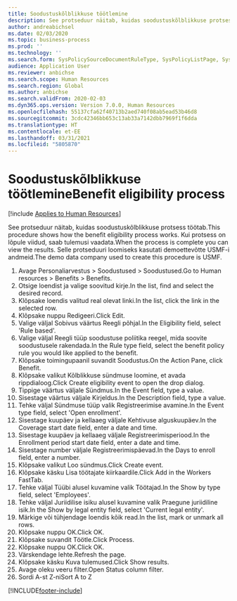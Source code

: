 ```yaml
---
title: Soodustuskõlblikkuse töötlemine
description: See protseduur näitab, kuidas soodustuskõlblikkuse protsess töötab.
author: andreabichsel
ms.date: 02/03/2020
ms.topic: business-process
ms.prod: ''
ms.technology: ''
ms.search.form: SysPolicySourceDocumentRuleType, SysPolicyListPage, SysPolicy, HcmBenefitEligibilityPolicy, HcmBenefit, BenefitWorkspace, HcmBenefitSummaryPart
audience: Application User
ms.reviewer: anbichse
ms.search.scope: Human Resources
ms.search.region: Global
ms.author: anbichse
ms.search.validFrom: 2020-02-03
ms.dyn365.ops.version: Version 7.0.0, Human Resources
ms.openlocfilehash: 55137cfa62f40713b2aed740f08ab5ead53b46d8
ms.sourcegitcommit: 3cdc42346bb653c13ab33a7142dbb7969f1f6dda
ms.translationtype: HT
ms.contentlocale: et-EE
ms.lasthandoff: 03/31/2021
ms.locfileid: "5805870"
---
```

# <a name="benefit-eligibility-process"></a><span data-ttu-id="08d26-103">Soodustuskõlblikkuse töötlemine</span><span class="sxs-lookup"><span data-stu-id="08d26-103">Benefit eligibility process</span></span>

[!include [Applies to Human Resources](../includes/applies-to-hr.md)]

<span data-ttu-id="08d26-104">See protseduur näitab, kuidas soodustuskõlblikkuse protsess töötab.</span><span class="sxs-lookup"><span data-stu-id="08d26-104">This procedure shows how the benefit eligibility process works.</span></span> <span data-ttu-id="08d26-105">Kui protsess on lõpule viidud, saab tulemusi vaadata.</span><span class="sxs-lookup"><span data-stu-id="08d26-105">When the process is complete you can view the results.</span></span> <span data-ttu-id="08d26-106">Selle protseduuri loomiseks kasutati demoettevõtte USMF-i andmeid.</span><span class="sxs-lookup"><span data-stu-id="08d26-106">The demo data company used to create this procedure is USMF.</span></span>

1. <span data-ttu-id="08d26-107">Avage Personaliarvestus > Soodustused > Soodustused.</span><span class="sxs-lookup"><span data-stu-id="08d26-107">Go to Human resources > Benefits > Benefits.</span></span>
2. <span data-ttu-id="08d26-108">Otsige loendist ja valige soovitud kirje.</span><span class="sxs-lookup"><span data-stu-id="08d26-108">In the list, find and select the desired record.</span></span>
3. <span data-ttu-id="08d26-109">Klõpsake loendis valitud real olevat linki.</span><span class="sxs-lookup"><span data-stu-id="08d26-109">In the list, click the link in the selected row.</span></span>
4. <span data-ttu-id="08d26-110">Klõpsake nuppu Redigeeri.</span><span class="sxs-lookup"><span data-stu-id="08d26-110">Click Edit.</span></span>
5. <span data-ttu-id="08d26-111">Valige väljal Sobivus väärtus Reegli põhjal.</span><span class="sxs-lookup"><span data-stu-id="08d26-111">In the Eligibility field, select 'Rule based'.</span></span>
6. <span data-ttu-id="08d26-112">Valige väljal Reegli tüüp soodustuse poliitika reegel, mida soovite soodustusele rakendada.</span><span class="sxs-lookup"><span data-stu-id="08d26-112">In the Rule type field, select the benefit policy rule you would like applied to the benefit.</span></span>
7. <span data-ttu-id="08d26-113">Klõpsake toimingupaanil suvandit Soodustus.</span><span class="sxs-lookup"><span data-stu-id="08d26-113">On the Action Pane, click Benefit.</span></span>
8. <span data-ttu-id="08d26-114">Klõpsake valikut Kõlblikkuse sündmuse loomine, et avada rippdialoog.</span><span class="sxs-lookup"><span data-stu-id="08d26-114">Click Create eligibility event to open the drop dialog.</span></span>
9. <span data-ttu-id="08d26-115">Tippige väärtus väljale Sündmus.</span><span class="sxs-lookup"><span data-stu-id="08d26-115">In the Event field, type a value.</span></span>
10. <span data-ttu-id="08d26-116">Sisestage väärtus väljale Kirjeldus.</span><span class="sxs-lookup"><span data-stu-id="08d26-116">In the Description field, type a value.</span></span>
11. <span data-ttu-id="08d26-117">Tehke väljal Sündmuse tüüp valik Registreerimise avamine.</span><span class="sxs-lookup"><span data-stu-id="08d26-117">In the Event type field, select 'Open enrollment'.</span></span>
12. <span data-ttu-id="08d26-118">Sisestage kuupäev ja kellaaeg väljale Kehtivuse alguskuupäev.</span><span class="sxs-lookup"><span data-stu-id="08d26-118">In the Coverage start date field, enter a date and time.</span></span>
13. <span data-ttu-id="08d26-119">Sisestage kuupäev ja kellaaeg väljale Registreerimisperiood.</span><span class="sxs-lookup"><span data-stu-id="08d26-119">In the Enrollment period start date field, enter a date and time.</span></span>
14. <span data-ttu-id="08d26-120">Sisestage number väljale Registreerimispäevad.</span><span class="sxs-lookup"><span data-stu-id="08d26-120">In the Days to enroll field, enter a number.</span></span>
15. <span data-ttu-id="08d26-121">Klõpsake valikut Loo sündmus.</span><span class="sxs-lookup"><span data-stu-id="08d26-121">Click Create event.</span></span>
16. <span data-ttu-id="08d26-122">Klõpsake käsku Lisa töötajate kiirkaardile.</span><span class="sxs-lookup"><span data-stu-id="08d26-122">Click Add in the Workers FastTab.</span></span>
17. <span data-ttu-id="08d26-123">Tehke väljal Tüübi alusel kuvamine valik Töötajad.</span><span class="sxs-lookup"><span data-stu-id="08d26-123">In the Show by type field, select 'Employees'.</span></span>
18. <span data-ttu-id="08d26-124">Tehke väljal Juriidilise isiku alusel kuvamine valik Praegune juriidiline isik.</span><span class="sxs-lookup"><span data-stu-id="08d26-124">In the Show by legal entity field, select 'Current legal entity'.</span></span>
19. <span data-ttu-id="08d26-125">Märkige või tühjendage loendis kõik read.</span><span class="sxs-lookup"><span data-stu-id="08d26-125">In the list, mark or unmark all rows.</span></span>
20. <span data-ttu-id="08d26-126">Klõpsake nuppu OK.</span><span class="sxs-lookup"><span data-stu-id="08d26-126">Click OK.</span></span>
21. <span data-ttu-id="08d26-127">Klõpsake suvandit Töötle.</span><span class="sxs-lookup"><span data-stu-id="08d26-127">Click Process.</span></span>
22. <span data-ttu-id="08d26-128">Klõpsake nuppu OK.</span><span class="sxs-lookup"><span data-stu-id="08d26-128">Click OK.</span></span>
23. <span data-ttu-id="08d26-129">Värskendage lehte.</span><span class="sxs-lookup"><span data-stu-id="08d26-129">Refresh the page.</span></span>
24. <span data-ttu-id="08d26-130">Klõpsake käsku Kuva tulemused.</span><span class="sxs-lookup"><span data-stu-id="08d26-130">Click Show results.</span></span>
25. <span data-ttu-id="08d26-131">Avage oleku veeru filter.</span><span class="sxs-lookup"><span data-stu-id="08d26-131">Open Status column filter.</span></span>
26. <span data-ttu-id="08d26-132">Sordi A-st Z-ni</span><span class="sxs-lookup"><span data-stu-id="08d26-132">Sort A to Z</span></span>



[!INCLUDE[footer-include](../includes/footer-banner.md)]